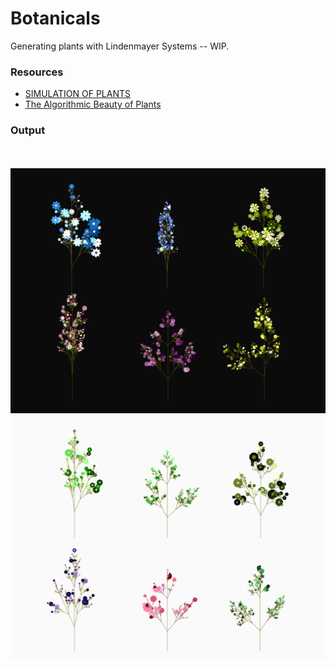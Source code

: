 # Botanicals 

Generating plants with Lindenmayer Systems -- WIP. 

### Resources
<ul>
  <li><a href="http://progsystem.free.fr/plantsimulation.htm">SIMULATION OF PLANTS</a><br></li>
  <li><a href="http://algorithmicbotany.org/papers/abop/abop.pdf">The Algorithmic Beauty of Plants</a></li>
  </ul>

### Output
<br><br>
<img src="./imgs/dark.png">
<img src="./imgs/light.png">

